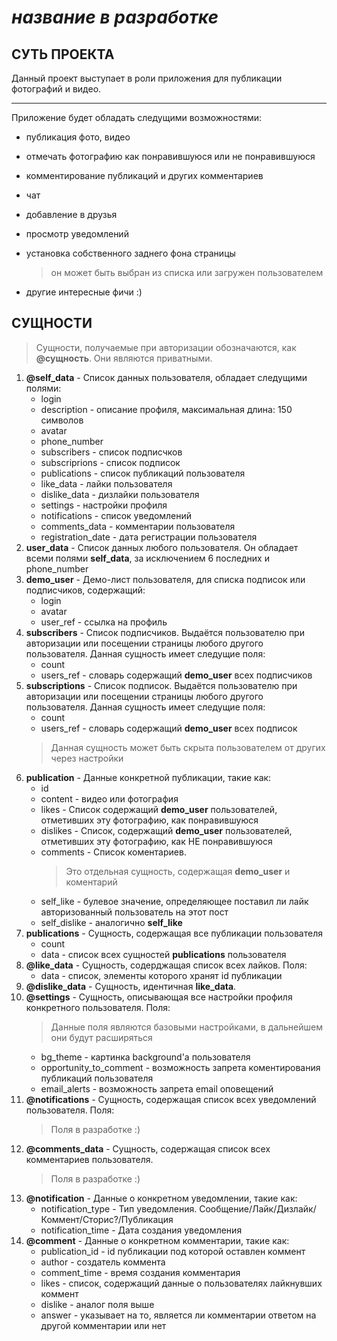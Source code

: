 # *название в разработке*

## СУТЬ ПРОЕКТА

Данный проект выступает в роли приложения для публикации фотографий и видео.
***
Приложение будет обладать следущими возможностями:
* публикация фото, видео
* отмечать фотографию как понравившуюся или не понравившуюся
* комментирование публикаций и других комментариев
* чат
* добавление в друзья
* просмотр уведомлений
* установка собственного заднего фона страницы

  > он может быть выбран из списка или загружен пользователем
* другие интересные фичи :)

## СУЩНОСТИ
> Сущности, получаемые при авторизации обозначаются, как **@сущность**. Они являются приватными.
1. **@self_data** - Список данных пользователя, обладает следущими полями:
    * login
    * description - описание профиля, максимальная длина: 150 символов
    * avatar
    * phone_number
    * subscribers - список подписчков
    * subscriprions - список подписок
    * publications - список публикаций пользователя
    * like_data - лайки пользователя
    * dislike_data - дизлайки пользователя
    * settings - настройки профиля
    * notifications - список уведомлений
    * comments_data - комментарии пользователя
    * registration_date - дата регистрации пользователя
2. **user_data** - Список данных любого пользователя. Он обладает всеми полями **self_data**, за исключением 6 последних и phone_number
3. **demo_user** - Демо-лист пользователя, для списка подписок или подписчиков, содержащий:
    * login
    * avatar
    * user_ref - ссылка на профиль
4. **subscribers** - Список подписчиков. Выдаётся пользователю при авторизации или посещении страницы любого другого пользователя. Данная сущность имеет следущие поля:
    * count
    * users_ref - словарь содержащий **demo_user** всех подписчиков
5. **subscriptions** - Список подписок. Выдаётся пользователю при авторизации или посещении страницы любого другого пользователя. Данная сущность имеет следущие поля:
    * count
    * users_ref - словарь содержащий **demo_user** всех подписок
    > Данная сущность может быть скрыта пользователем от других через настройки
6. **publication** - Данные конкретной публикации, такие как:
    * id
    * content - видео или фотография
    * likes - Список содержащий **demo_user** пользователей, отметивших эту фотографию, как понравившуюся
    * dislikes - Список, содержащий **demo_user** пользователей, отметивших эту фотографию, как НЕ понравившуюся
    * comments - Список коментариев.
      > Это отдельная сущность, содержащая **demo_user** и коментарий
    * self_like - булевое значение, определяющее поставил ли лайк авторизованный пользователь на этот пост
    * self_dislike - аналогично **self_like**
6. **publications** - Сущность, содержащая все публикации пользователя
    * count
    * data - список всех сущностей **publications** пользователя
7. **@like_data** - Сущность, cодерджащая список всех лайков. Поля:
    * data - список, элементы которого хранят id публикации
8. **@dislike_data** - Сущность, идентичная **like_data**.
9. **@settings** - Сущность, описывающая все настройки профиля конкретного пользователя. Поля:
    > Данные поля являются базовыми настройками, в дальнейшем они будут расширяться
    * bg_theme - картинка background'а пользователя
    * opportunity_to_comment - возможность запрета коментирования публикаций пользователя
    * email_alerts - возможность запрета email оповещений
10. **@notifications** - Сущность, содержащая список всех уведомлений пользователя. Поля:     
    > Поля в разработке :)
11. **@comments_data** - Сущность, содержащая список всех комментариев пользователя.
    > Поля в разработке :)
12. **@notification** - Данные о конкретном уведомлении, такие как:
    * notification_type - Тип уведомления. Сообщение/Лайк/Дизлайк/Коммент/Сторис?/Публикация
    * notification_time - Дата создания уведомления
13. **@comment** - Данные о конкретном комментарии, такие как:
    * publication_id - id публикации под которой оставлен коммент
    * author - создатель коммента
    * comment_time - время создания комментария
    * likes - список, содержащий данные о пользователях лайкнувших коммент
    * dislike - аналог поля выше
    * answer - указывает на то, является ли комментарии ответом на другой комментарии или нет
